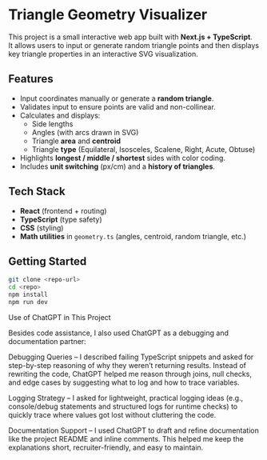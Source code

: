 # Triangle Geometry Visualizer

This project is a small interactive web app built with **Next.js + TypeScript**.  
It allows users to input or generate random triangle points and then displays key triangle properties in an interactive SVG visualization.

## Features
- Input coordinates manually or generate a **random triangle**.
- Validates input to ensure points are valid and non-collinear.
- Calculates and displays:
  - Side lengths
  - Angles (with arcs drawn in SVG)
  - Triangle **area** and **centroid**
  - Triangle **type** (Equilateral, Isosceles, Scalene, Right, Acute, Obtuse)
- Highlights **longest / middle / shortest** sides with color coding.
- Includes **unit switching** (px/cm) and a **history of triangles**.

## Tech Stack
- **React** (frontend + routing)
- **TypeScript** (type safety)
- **CSS** (styling)
- **Math utilities** in `geometry.ts` (angles, centroid, random triangle, etc.)

## Getting Started
```bash
git clone <repo-url>
cd <repo>
npm install
npm run dev
```


Use of ChatGPT in This Project

Besides code assistance, I also used ChatGPT as a debugging and documentation partner:

Debugging Queries – I described failing TypeScript snippets and asked for step-by-step reasoning of why they weren’t returning results. Instead of rewriting the code, ChatGPT helped me reason through joins, null checks, and edge cases by suggesting what to log and how to trace variables.

Logging Strategy – I asked for lightweight, practical logging ideas (e.g., console/debug statements and structured logs for runtime checks) to quickly trace where values got lost without cluttering the code.

Documentation Support – I used ChatGPT to draft and refine documentation like the project README and inline comments. This helped me keep the explanations short, recruiter-friendly, and easy to maintain.